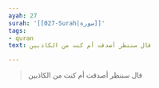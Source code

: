 ```yaml
---
ayah: 27
surah: '[[027-Surah|سورة]]'
tags:
- quran
text: قال سننظر أصدقت أم كنت من الكاذبين

---
```

> قال سننظر أصدقت أم كنت من الكاذبين
